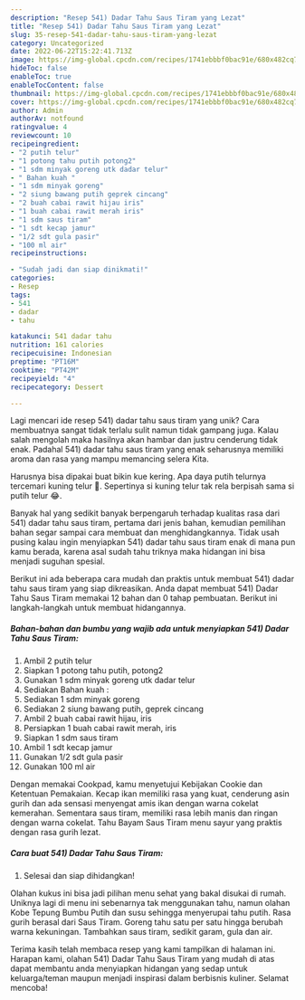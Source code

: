 ```yaml
---
description: "Resep 541) Dadar Tahu Saus Tiram yang Lezat"
title: "Resep 541) Dadar Tahu Saus Tiram yang Lezat"
slug: 35-resep-541-dadar-tahu-saus-tiram-yang-lezat
category: Uncategorized
date: 2022-06-22T15:22:41.713Z
image: https://img-global.cpcdn.com/recipes/1741ebbbf0bac91e/680x482cq70/541-dadar-tahu-saus-tiram-foto-resep-utama.jpg
hideToc: false
enableToc: true
enableTocContent: false
thumbnail: https://img-global.cpcdn.com/recipes/1741ebbbf0bac91e/680x482cq70/541-dadar-tahu-saus-tiram-foto-resep-utama.jpg
cover: https://img-global.cpcdn.com/recipes/1741ebbbf0bac91e/680x482cq70/541-dadar-tahu-saus-tiram-foto-resep-utama.jpg
author: Admin
authorAv: notfound
ratingvalue: 4
reviewcount: 10
recipeingredient:
- "2 putih telur"
- "1 potong tahu putih potong2"
- "1 sdm minyak goreng utk dadar telur"
- " Bahan kuah "
- "1 sdm minyak goreng"
- "2 siung bawang putih geprek cincang"
- "2 buah cabai rawit hijau iris"
- "1 buah cabai rawit merah iris"
- "1 sdm saus tiram"
- "1 sdt kecap jamur"
- "1/2 sdt gula pasir"
- "100 ml air"
recipeinstructions:

- "Sudah jadi dan siap dinikmati!"
categories:
- Resep
tags:
- 541
- dadar
- tahu

katakunci: 541 dadar tahu 
nutrition: 161 calories
recipecuisine: Indonesian
preptime: "PT16M"
cooktime: "PT42M"
recipeyield: "4"
recipecategory: Dessert

---
```





Lagi mencari ide resep 541) dadar tahu saus tiram yang unik? Cara membuatnya sangat tidak terlalu sulit namun tidak gampang juga. Kalau salah mengolah maka hasilnya akan hambar dan justru cenderung tidak enak. Padahal 541) dadar tahu saus tiram yang enak seharusnya memiliki aroma dan rasa yang mampu memancing selera Kita.





Harusnya bisa dipakai buat bikin kue kering. Apa daya putih telurnya tercemari kuning telur 🤭. Sepertinya si kuning telur tak rela berpisah sama si putih telur 😂.

Banyak hal yang sedikit banyak berpengaruh terhadap kualitas rasa dari 541) dadar tahu saus tiram, pertama dari jenis bahan, kemudian pemilihan bahan segar sampai cara membuat dan menghidangkannya. Tidak usah pusing kalau ingin menyiapkan 541) dadar tahu saus tiram enak di mana pun kamu berada, karena asal sudah tahu triknya maka hidangan ini bisa menjadi suguhan spesial.






Berikut ini ada beberapa cara mudah dan praktis untuk membuat 541) dadar tahu saus tiram yang siap dikreasikan. Anda dapat membuat 541) Dadar Tahu Saus Tiram memakai 12 bahan dan 0 tahap pembuatan. Berikut ini langkah-langkah untuk membuat hidangannya.

<!--inarticleads1-->

##### Bahan-bahan dan bumbu yang wajib ada untuk menyiapkan 541) Dadar Tahu Saus Tiram:

1. Ambil 2 putih telur
1. Siapkan 1 potong tahu putih, potong2
1. Gunakan 1 sdm minyak goreng utk dadar telur
1. Sediakan  Bahan kuah :
1. Sediakan 1 sdm minyak goreng
1. Sediakan 2 siung bawang putih, geprek cincang
1. Ambil 2 buah cabai rawit hijau, iris
1. Persiapkan 1 buah cabai rawit merah, iris
1. Siapkan 1 sdm saus tiram
1. Ambil 1 sdt kecap jamur
1. Gunakan 1/2 sdt gula pasir
1. Gunakan 100 ml air


Dengan memakai Cookpad, kamu menyetujui Kebijakan Cookie dan Ketentuan Pemakaian. Kecap ikan memiliki rasa yang kuat, cenderung asin gurih dan ada sensasi menyengat amis ikan dengan warna cokelat kemerahan. Sementara saus tiram, memiliki rasa lebih manis dan ringan dengan warna cokelat. Tahu Bayam Saus Tiram menu sayur yang praktis dengan rasa gurih lezat. 

<!--inarticleads2-->

##### Cara buat 541) Dadar Tahu Saus Tiram:


1. Selesai dan siap dihidangkan!

Olahan kukus ini bisa jadi pilihan menu sehat yang bakal disukai di rumah. Uniknya lagi di menu ini sebenarnya tak menggunakan tahu, namun olahan Kobe Tepung Bumbu Putih dan susu sehingga menyerupai tahu putih. Rasa gurih berasal dari Saus Tiram. Goreng tahu satu per satu hingga berubah warna kekuningan. Tambahkan saus tiram, sedikit garam, gula dan air. 

Terima kasih telah membaca resep yang kami tampilkan di halaman ini. Harapan kami, olahan 541) Dadar Tahu Saus Tiram yang mudah di atas dapat membantu anda menyiapkan hidangan yang sedap untuk keluarga/teman maupun menjadi inspirasi dalam berbisnis kuliner. Selamat mencoba!
